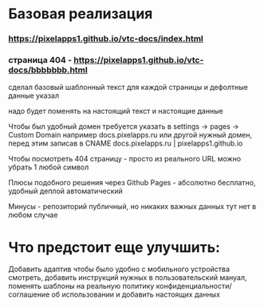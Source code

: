 ﻿# Базовая реализация

### https://pixelapps1.github.io/vtc-docs/index.html
### страница 404 - https://pixelapps1.github.io/vtc-docs/bbbbbbb.html

сделал базовый шаблонный текст для каждой страницы и дефолтные данные указал

надо будет поменять на настоящий текст и настоящие данные

Чтобы был удобный домен требуется указать в settings -> pages -> Custom Domain например docs.pixelapps.ru или другой нужный домен, перед этим записав в CNAME docs.pixelapps.ru | pixelapps1.github.io

Чтобы посмотреть 404 страницу - просто из реального URL можно убрать 1 любой символ

Плюсы подобного решения через Github Pages - абсолютно бесплатно, удобный деплой автоматический

Минусы - репозиторий публичный, но никаких важных данных тут нет в любом случае

# Что предстоит еще улучшить:

Добавить адаптив чтобы было удобно с мобильного устройства смотреть, добавить инструкций нужных в пользовательский мануал, поменять шаблоны на реальную политику конфиденциальности/соглашение об использовании и добавить настоящих данных
